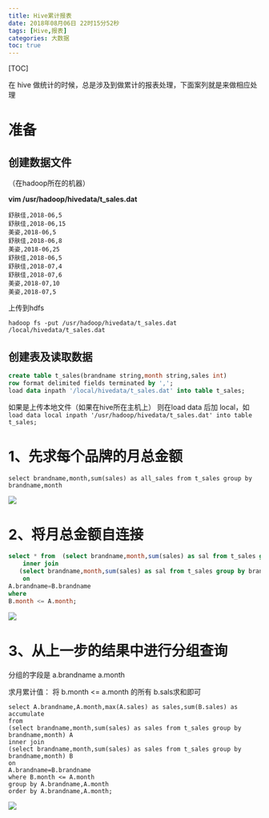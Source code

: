 ```yaml
---
title: Hive累计报表
date: 2018年08月06日 22时15分52秒
tags: [Hive,报表]
categories: 大数据
toc: true
---
```


[TOC]

在 hive 做统计的时候，总是涉及到做累计的报表处理，下面案列就是来做相应处理

# 准备

## 创建数据文件

（在hadoop所在的机器）

**vim /usr/hadoop/hivedata/t_sales.dat**

```
舒肤佳,2018-06,5
舒肤佳,2018-06,15
美姿,2018-06,5
舒肤佳,2018-06,8
美姿,2018-06,25
舒肤佳,2018-06,5
舒肤佳,2018-07,4
舒肤佳,2018-07,6
美姿,2018-07,10
美姿,2018-07,5
```

上传到hdfs

```shell
hadoop fs -put /usr/hadoop/hivedata/t_sales.dat /local/hivedata/t_sales.dat
```

<!-- more -->

## 创建表及读取数据

```sql
create table t_sales(brandname string,month string,sales int)
row format delimited fields terminated by ',';
load data inpath '/local/hivedata/t_sales.dat' into table t_sales;
```

如果是上传本地文件（如果在hive所在主机上） 则在load  data 后加 local，如 `load data local inpath '/usr/hadoop/hivedata/t_sales.dat' into table t_sales;`



# 1、先求每个品牌的月总金额

```
select brandname,month,sum(sales) as all_sales from t_sales group by brandname,month
```

![](https://img.gangtieguo.cn/0069RVTdgy1fu87l2nswej31500smq3k.jpg)



# 2、将月总金额自连接

```sql
select * from  (select brandname,month,sum(sales) as sal from t_sales group by brandname,month) A 
    inner join 
   (select brandname,month,sum(sales) as sal from t_sales group by brandname,month) B
    on
A.brandname=B.brandname
where 
B.month <= A.month;
```

![](https://img.gangtieguo.cn/006tNbRwgy1fu88kcmiosj31ik0zgq4y.jpg)





# 3、从上一步的结果中进行分组查询

分组的字段是 a.brandname a.month

求月累计值： 将 b.month <= a.month 的所有 b.sals求和即可

```
select A.brandname,A.month,max(A.sales) as sales,sum(B.sales) as accumulate
from 
(select brandname,month,sum(sales) as sales from t_sales group by brandname,month) A 
inner join 
(select brandname,month,sum(sales) as sales from t_sales group by brandname,month) B
on
A.brandname=B.brandname
where B.month <= A.month
group by A.brandname,A.month
order by A.brandname,A.month;
```

![](https://img.gangtieguo.cn/006tNbRwgy1fu88tmmjfqj31ag0vamyy.jpg)